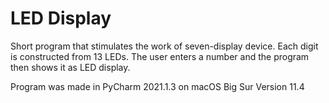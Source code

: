 # LED Display
Short program that stimulates the work of seven-display device. Each digit is constructed from 13 LEDs. The user enters a number and the program then shows it as LED display.

Program was made in PyCharm 2021.1.3 on macOS Big Sur Version 11.4
